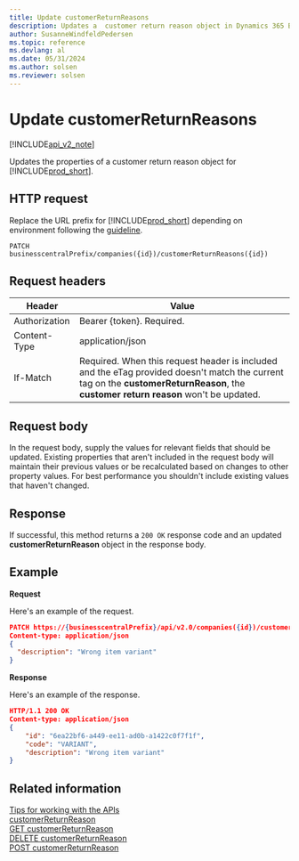 ```yaml
---
title: Update customerReturnReasons
description: Updates a  customer return reason object in Dynamics 365 Business Central.
author: SusanneWindfeldPedersen
ms.topic: reference
ms.devlang: al
ms.date: 05/31/2024
ms.author: solsen
ms.reviewer: solsen
---
```


# Update customerReturnReasons

[!INCLUDE[api_v2_note](../../../includes/api_v2_note.md)]

Updates the properties of a customer return reason object for [!INCLUDE[prod_short](../../../includes/prod_short.md)].

## HTTP request

Replace the URL prefix for [!INCLUDE[prod_short](../../../includes/prod_short.md)] depending on environment following the [guideline](../../v2.0/endpoints-apis-for-dynamics.md).

```
PATCH businesscentralPrefix/companies({id})/customerReturnReasons({id})
```

## Request headers

|Header|Value|
|------|-----|
|Authorization  |Bearer {token}. Required. |
|Content-Type  |application/json|
|If-Match      |Required. When this request header is included and the eTag provided doesn't match the current tag on the **customerReturnReason**, the **customer return reason** won't be updated. |

## Request body

In the request body, supply the values for relevant fields that should be updated. Existing properties that aren't included in the request body will maintain their previous values or be recalculated based on changes to other property values. For best performance you shouldn't include existing values that haven't changed.

## Response

If successful, this method returns a ```200 OK``` response code and an updated **customerReturnReason** object in the response body.

## Example

**Request**

Here's an example of the request.

```json
PATCH https://{businesscentralPrefix}/api/v2.0/companies({id})/customerReturnReasons({id})
Content-type: application/json
{
  "description": "Wrong item variant"
}
```

**Response**

Here's an example of the response.

```json
HTTP/1.1 200 OK
Content-type: application/json
{
    "id": "6ea22bf6-a449-ee11-ad0b-a1422c0f7f1f",
    "code": "VARIANT",
    "description": "Wrong item variant"
}
```

## Related information

[Tips for working with the APIs](/dynamics365/business-central/dev-itpro/developer/devenv-connect-apps-tips)  
[customerReturnReason](../resources/dynamics_customerReturnReason.md)  
[GET customerReturnReason](dynamics_customerreturnreason_get.md)  
[DELETE customerReturnReason](dynamics_customerreturnreason_delete.md)  
[POST customerReturnReason](dynamics_customerreturnreason_create.md)  
